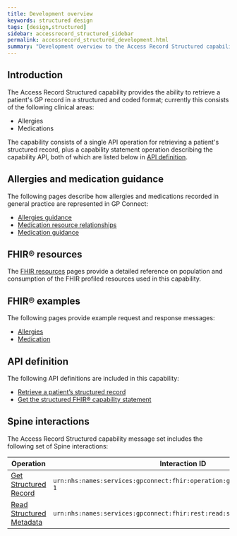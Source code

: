```yaml
---
title: Development overview
keywords: structured design
tags: [design,structured]
sidebar: accessrecord_structured_sidebar
permalink: accessrecord_structured_development.html
summary: "Development overview to the Access Record Structured capability"
---
```


## Introduction ##

The Access Record Structured capability provides the ability to retrieve a patient's GP record in a structured and coded format; currently this consists of the following clinical areas:

- Allergies
- Medications

The capability consists of a single API operation for retrieving a patient's structured record, plus a capability statement operation describing the capability API, both of which are listed below in [API definition](accessrecord_structured_development.html#api-definition).

## Allergies and medication guidance

The following pages describe how allergies and medications recorded in general practice are represented in GP Connect:

- [Allergies guidance](accessrecord_structured_development_allergies_guidance.html)
- [Medication resource relationships](accessrecord_structured_development_medication_resource_relationships.html)
- [Medication guidance](accessrecord_structured_development_medication_guidance.html)

## FHIR&reg; resources ##

The [FHIR resources](accessrecord_structured_development_resources_overview.html) pages provide a detailed reference on population and consumption of the FHIR profiled resources used in this capability.

## FHIR&reg; examples ##

The following pages provide example request and response messages:

- [Allergies](accessrecord_structured_development_fhir_examples_allergies.html)
- [Medication](accessrecord_structured_development_fhir_examples_medication.html)

## API definition

The following API definitions are included in this capability:

- [Retrieve a patient’s structured record](accessrecord_structured_development_retrieve_patient_record.html)
- [Get the structured FHIR&reg; capability statement](accessrecord_structured_get_the_fhir_capability_statement.html)

## Spine interactions ##

The Access Record Structured capability message set includes the following set of Spine interactions:

| Operation                 | Interaction ID            |
|---------------------------|---------------------------|
| [Get Structured Record](accessrecord_structured_development_retrieve_patient_record.html) | `urn:nhs:names:services:gpconnect:fhir:operation:gpc.getstructuredrecord-1` |
| [Read Structured Metadata](accessrecord_structured_get_the_fhir_capability_statement.html) | `urn:nhs:names:services:gpconnect:fhir:rest:read:structured_metadata-1` |
